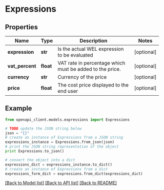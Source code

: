 # Expressions


## Properties
Name | Type | Description | Notes
------------ | ------------- | ------------- | -------------
**expression** | **str** | Is the actual WEL expression to be evaluated | [optional] 
**vat_percent** | **float** | VAT rate in percentage which must be added to the price. | [optional] 
**currency** | **str** | Currency of the price | [optional] 
**price** | **float** | The cost price displayed to the end user | [optional] 

## Example

```python
from openapi_client.models.expressions import Expressions

# TODO update the JSON string below
json = "{}"
# create an instance of Expressions from a JSON string
expressions_instance = Expressions.from_json(json)
# print the JSON string representation of the object
print Expressions.to_json()

# convert the object into a dict
expressions_dict = expressions_instance.to_dict()
# create an instance of Expressions from a dict
expressions_form_dict = expressions.from_dict(expressions_dict)
```
[[Back to Model list]](../README.md#documentation-for-models) [[Back to API list]](../README.md#documentation-for-api-endpoints) [[Back to README]](../README.md)


